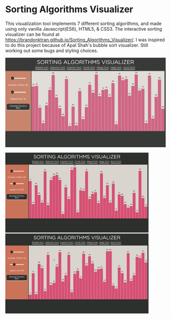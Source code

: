 # Sorting Algorithms Visualizer

This visualization tool implements 7 different sorting algorithms, and made using only vanilla Javascript(ES6), HTML5, & CSS3. The interactive sorting visualizer can be found at https://brandonktran.github.io/Sorting_Algorithms_Visualizer/. I was inspired to do this project because of Apal Shah's bubble sort visualizer. Still working out some bugs and styling choices.


<img src="images/site.png" alt="HTML5 Icon" width="940">

<img src="images/comb_sort.gif" alt="HTML5 Icon" width="450"> <img src="images/selection_sort.gif" alt="HTML5 Icon" width="450">
